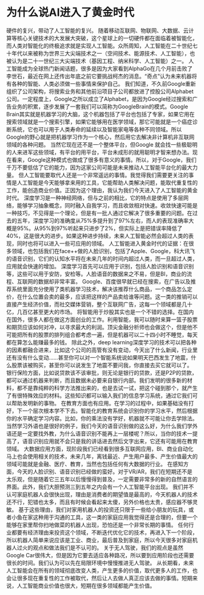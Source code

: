 # 为什么说AI进入了黄金时代
硬件的复兴，带动了人工智能的复兴。
随着移动互联网、物联网、大数据、云计算等核心关键技术的大发展大突破，这个星球上的一切硬件都在面临着被智能化，而人类对智能化的终极追求就是实现人工智能。众所周知，人工智能在二十世纪七十年代以来被称为世界三大尖端技术之一（空间技术、能源技术、人工智能），也被认为是二十一世纪三大尖端技术（基因工程、纳米科学、人工智能）之一。
人工智能成为全球热门新闻话题，很多是因为大家看到AlphaGo在几个月前击败了李世石，最近在网上还传出年底之前它要挑战柯杰的消息。“奇点”认为未来机器将有各种的智能、人类必须做一些事情来保护自己。
我们知道，不久前Google重新组织了公司架构，将搜索业务和其他前沿项目子公司都放进了控股公司Alphabet公司。一定程度上，Google之所以成立了Alphabet，是因为Google经过搜索和广告业务的积累，逐步发展了一套我们可以简称为GoogleBrain的模式。Google Brain其实就是机器学习的大脑，这个机器包括了平台也包括了专家，如果它用在搜索领域就是一个搜索引擎，如果它能够用在医学领域，那它可能就是一个癌症诊断系统，它也可以用于人类寿命的延续以及智能家电等各种不同领域。所以Google的野心就是把机器学习作为一个核心，然后用它去解决非计算机非互联网领域的各种问题。 当然它现在还不是一个整体平台，但Google 就会找一些极聪明的人来进军这些领域，有平台的用平台，平台未成形的就用聪明才智来想办法。现在看来，Google这种模式也做成了很多有意义的事情。所以，对于Google，我们千万不要低估了它的能力，因为这家公司可能是未来推动人工智能平台化的最大力量。
但人工智能要取代人还是一个非常遥远的事情。我觉得我们需要更关注的事情是人工智能是今天能够拿来用的工具，它能帮助人类解决问题，能取代重复性的工作，能创造商业价值。正因为这个理由，我认为我们今天进入了人工智能的黄金时代。
深度学习是一种神经网络，但与之前的相比，它的特点是使用了多层网络，能够学习抽象概念，同时融入自我学习，而且收敛相对快速。收敛快速可能是一种技巧，不见得是一个理论，但是有一批人通过它解决了很多重要的问题。在过去的五年，深度学习的准确度从75%多提升到了97%左右，而人的表现准确率大概是95%。从95%到97%听起来只进步了2%，但实际上是把错误率降低了40%，这是很大的进步。如果这种进步持续，未来人工智能必然会超过人类的表现，同时也将可以进入一些可应用的领域。
人工智能进入黄金时代的证据：在很多领域，也包括我们在face++做的人脸识别，包括了Apple、Google，科大讯飞的语音识别，它们的认知水平将在未来几年的时间内超过人类，而一旦超过人类，应用就会快速的增加。
深度学习首先可以应用于识别，包括人脸识别和语音识别等，这些可以用于安防，安检等。人脸语音的数据来之不易，但是BI，商业的流程、互联网的数据却非常丰富。
Google、百度很早就已经在搜索，在广告以及推荐系统里面充分使用了类机器学习技术，解决该推荐什么商品，一个商品怎么定价，在什么位置会卖的最多，应该把这样的产品卖给谁等问题。这一类的推销可以直接产生经济价值，而社交媒体营销，整个互联网广告，这每一个领域都是几十亿，几百亿甚至更大的市场。
将智能用于炒股其实也是一个不错的选择。在国内在国外，很多人都在做这方面创业的工作。利用智能，我可以随时来算一篮子股票和期货应该如何对冲，以寻求最大的利润。顶尖金融分析师也会做这个，但是他不可能把所有的股票的排列组合都考虑一遍，但是机器可以二十四小时不睡觉，每天都在算怎么能赚最多的钱。
除此之外，deep learning深度学习的技术可以把各种的因素都融合进来，比如这个公司的高管有没有变动，今天出了什么新闻，行业里还有没有什么变动……甚至你可以对一个智能系统说如果明天巴西发生了地震，什么股票该被购买，甚至你可以说发生了地震不要问我，你直接去买它就可以了。
银行保险方面，比如说贷款该不该审批，则无论是银行的贷款，还是P2P的贷款，都可以通过机器来判断，而且数据未必要来自银行内部。我们发明的很多新的材料，都不是靠纯粹的科学方法推出来的，也是去试一试，把这个碰到那个，就产生了有很特殊效应的材料。这些知识都可以输入我们的信息学习系统，通过它我们可以帮助发明新的事物。
在教育方面也有应用。在学习的过程中，如果基础没有打好，下一个层次根本学不下去。智能化的教育系统会识别你的学习水平，然后根据你的水平确定学习内容。比如，你的乘法没有学好，机器就不可能让你去学除法。
当然学习外语也是很好的例子，我们今天的语音识别做的这么好，为什么我们学外语还是一定要找外教，为什么语音识别不能再上一层楼呢？所以，当你的技术一提高了，语音识别应用就不会只是我的讲话进去然后文字出来，它还有可能用在教育领域。
大数据应用方面，现阶段我们已经看到很多互联网应用，BI、商业自动化马上也会使用相关的技术，未来几年，离钱最近、产生用户最多、产生价值最大的领域可能就是金融、医疗、教育，当然也包括任何有大数据的行业。
 在感知方面，今天的人脸识别、语音识别已经做的蛮好。对于VR/AR，我们在短期还不是太乐观，但是随着它三五年以后慢慢得到普及，一定需要非常多的新的自然语言的界面。此外，我们大胆预测三到五年之内会有一个人工智能平台出现。 我们并不认可家庭机器人会很快出现，理由是消费者的期望值是最高的，今天机器人的技术还不行，犯错也太多，而且有时候会看起来太傻，另外价格也太贵，感应器不够灵敏。
基于这些理由，我们对家用机器人的投资还只限于一些给小朋友的玩具，或者小鱼在家这种用于沟通的工具，这一类的家庭应用我觉得还是合理的，但要一个能够在家里帮你扫地做菜的机器人出现，恐怕还是一个非常长期的事情。
任何行业都要有经济理由来投资这个领域，不断迭代优化它的技术，再进入下一个阶段，所以机器人简单来说应该是工业、商业，最后普及到家庭，所以今天很多对家庭机器人过火的观点和做法我们是不认可的。
 关于无人驾驶，我们的观点是虽然Google Car很伟大，但是因为它要去适应各种路况，所以要到应用阶段也还需要很长的时间。我们认为可以先在局限环境中慢慢推进无人驾驶。 从长期看，未来人工智能会在所有的领域彻底改变人类，产生更多的价值，取代更多人的工作，也会让很多现在重复性的工作被取代，然后让人去做人真正应该去做的事情。短期来说，人工智能商业价值也很大，短期在很多领域都能产生价值。
